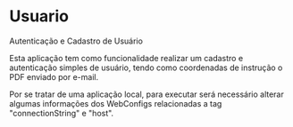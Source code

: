 # Usuario
Autenticação e Cadastro de Usuário

Esta aplicação tem como funcionalidade realizar um cadastro e autenticação simples de usuário, 
tendo como coordenadas de instrução o PDF enviado por e-mail.

Por se tratar de uma aplicação local, para executar será necessário alterar algumas informações 
dos WebConfigs relacionadas a tag "connectionString" e "host".
